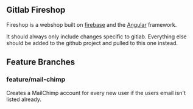 ## Gitlab Fireshop

Fireshop is a webshop built on [firebase](https://firebase.google.com/) and
the [Angular](https://angular.io/) framework.

It should always only include changes specific to gitlab. Everything
else should be added to the github project and pulled to this one instead.

## Feature Branches

### feature/mail-chimp

Creates a MailChimp account for every new user if the users
email isn't listed already.
